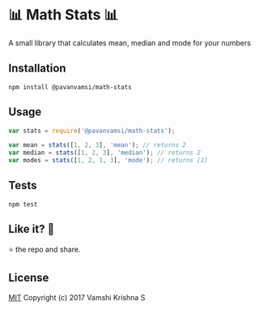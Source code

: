 :bar_chart: Math Stats :bar_chart:
=========

A small library that calculates mean, median and mode for your numbers

## Installation

  `npm install @pavanvamsi/math-stats`

## Usage

```javascript
var stats = require('@pavanvamsi/math-stats');

var mean = stats([1, 2, 3], 'mean'); // returns 2
var median = stats([1, 2, 3], 'median'); // returns 2
var modes = stats([1, 2, 1, 3], 'mode'); // returns [1]
```

## Tests


`npm test`

## Like it? :see_no_evil:

:star: the repo and share.

## License

[MIT](https://github.com/pavanvamsi3/math-stats/blob/master/LICENSE) Copyright (c) 2017 Vamshi Krishna S

